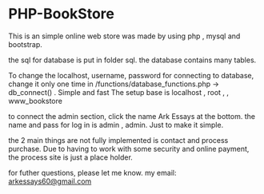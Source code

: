 # PHP-BookStore

This is an simple online web store was made by using php , mysql and bootstrap. 

the sql for database is put in folder sql. 
the database contains many tables. 

To change the localhost, username, password for connecting to database, change it only one time in 
/functions/database_functions.php -> db_connect() . Simple and fast
The setup base is localhost , root , , www_bookstore 

to connect the admin section, click the name Ark Essays at the bottom. 
the name and pass for log in is admin , admin. Just to make it simple. 

the 2 main things are not fully implemented is contact and process purchase. 
Due to having to work with some security and online payment, the process site is just a place holder. 

for futher questions, please let me know. my email: arkessays60@gmail.com
